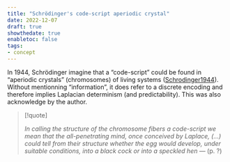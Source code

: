 ```yaml
---
title: "Schrödinger's code-script aperiodic crystal"
date: 2022-12-07
draft: true
showthedate: true
enabletoc: false
tags:
- concept
---
```


In 1944, Schrödinger imagine that a “code-script” could be found in “aperiodic crystals” (chromosomes) of living systems ([Schrodinger1944](reference/Schrodinger1944.md)). Without mentionning “information”, it does refer to a discrete encoding and therefore implies Laplacian determinism (and predictability). This was also acknowledge by the author. 


>[!quote]
>
>*In calling the structure of the chromosome fibers a code-script we mean that the all-penetrating mind, once conceived by Laplace, (...) could tell from their structure whether the egg would develop, under suitable conditions, into a black cock or into a speckled hen* — (p. ?)
